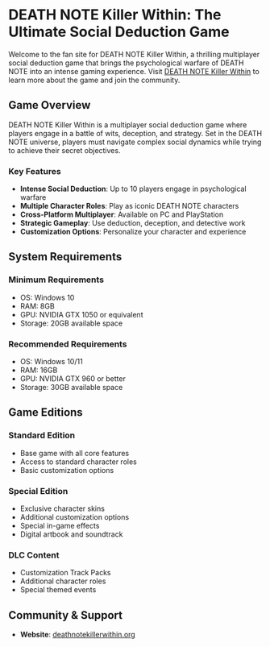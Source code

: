 # DEATH NOTE Killer Within: The Ultimate Social Deduction Game

Welcome to the fan site for DEATH NOTE Killer Within, a thrilling multiplayer social deduction game that brings the psychological warfare of DEATH NOTE into an intense gaming experience. Visit [DEATH NOTE Killer Within](https://deathnotekillerwithin.org/) to learn more about the game and join the community.

## Game Overview

DEATH NOTE Killer Within is a multiplayer social deduction game where players engage in a battle of wits, deception, and strategy. Set in the DEATH NOTE universe, players must navigate complex social dynamics while trying to achieve their secret objectives.

### Key Features

- **Intense Social Deduction**: Up to 10 players engage in psychological warfare
- **Multiple Character Roles**: Play as iconic DEATH NOTE characters
- **Cross-Platform Multiplayer**: Available on PC and PlayStation
- **Strategic Gameplay**: Use deduction, deception, and detective work
- **Customization Options**: Personalize your character and experience

## System Requirements

### Minimum Requirements
- OS: Windows 10
- RAM: 8GB
- GPU: NVIDIA GTX 1050 or equivalent
- Storage: 20GB available space

### Recommended Requirements
- OS: Windows 10/11
- RAM: 16GB
- GPU: NVIDIA GTX 960 or better
- Storage: 30GB available space

## Game Editions

### Standard Edition
- Base game with all core features
- Access to standard character roles
- Basic customization options

### Special Edition
- Exclusive character skins
- Additional customization options
- Special in-game effects
- Digital artbook and soundtrack

### DLC Content
- Customization Track Packs
- Additional character roles
- Special themed events

## Community & Support

- **Website**: [deathnotekillerwithin.org](https://deathnotekillerwithin.org/)
